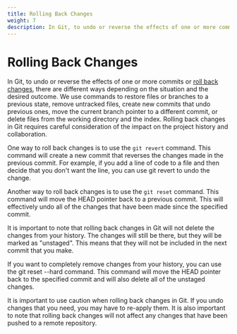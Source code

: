 ```yaml
---
title: Rolling Back Changes
weight: 7
description: In Git, to undo or reverse the effects of one or more commits or roll back changes, there are different ways depending on the situation and the desired outcome.
---
```


# Rolling Back Changes

In Git, to undo or reverse the effects of one or more commits or [roll back changes](https://microsoft.github.io/code-with-engineering-playbook/source-control/git-guidance/#rolling-back-changes), there are different ways depending on the situation and the desired outcome. We use commands to restore files or branches to a previous state, remove untracked files, create new commits that undo previous ones, move the current branch pointer to a different commit, or delete files from the working directory and the index. Rolling back changes in Git requires careful consideration of the impact on the project history and collaboration.

One way to roll back changes is to use the `git revert` command. This command will create a new commit that reverses the changes made in the previous commit. For example, if you add a line of code to a file and then decide that you don't want the line, you can use git revert to undo the change.

Another way to roll back changes is to use the `git reset` command. This command will move the HEAD pointer back to a previous commit. This will effectively undo all of the changes that have been made since the specified commit.

It is important to note that rolling back changes in Git will not delete the changes from your history. The changes will still be there, but they will be marked as "unstaged". This means that they will not be included in the next commit that you make.

If you want to completely remove changes from your history, you can use the git reset --hard command. This command will move the HEAD pointer back to the specified commit and will also delete all of the unstaged changes.

It is important to use caution when rolling back changes in Git. If you undo changes that you need, you may have to re-apply them. It is also important to note that rolling back changes will not affect any changes that have been pushed to a remote repository.
